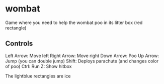 # wombat

Game where you need to help the wombat poo in its litter box (red rectangle)

## Controls
Left Arrow: Move left
Right Arrow: Move right
Down Arrow: Poo
Up Arrow: Jump (you can double jump)
Shift: Deploys parachute (and changes color of poo)
Ctrl: Run
Z: Show hitbox

The lightblue rectangles are ice
